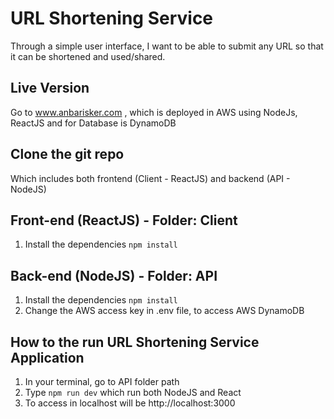 # URL Shortening Service
Through a simple user interface, I want to be able to submit any URL so that it can be shortened and used/shared.

## Live Version
Go to www.anbarisker.com , which is deployed in AWS using NodeJs, ReactJS and for Database is DynamoDB

## Clone the git repo
Which includes both frontend (Client - ReactJS) and backend (API - NodeJS)

## Front-end (ReactJS) - Folder: Client
1. Install the dependencies
   `npm install`
  
## Back-end (NodeJS) - Folder: API
1. Install the dependencies
  `npm install`
2. Change the AWS access key in .env file, to access AWS DynamoDB
  
## How to the run URL Shortening Service Application
1. In your terminal, go to API folder path
2. Type `npm run dev` which run both NodeJS and React
3. To access in localhost will be http://localhost:3000



